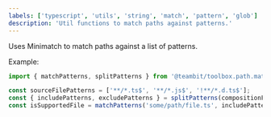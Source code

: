```yaml
---
labels: ['typescript', 'utils', 'string', 'match', 'pattern', 'glob']
description: 'Util functions to match paths against patterns.'
---
```


Uses Minimatch to match paths against a list of patterns.

Example:

```js live
import { matchPatterns, splitPatterns } from '@teambit/toolbox.path.match-patterns';

const sourceFilePatterns = ['**/*.ts$', '**/*.js$', '!**/*.d.ts$'];
const { includePatterns, excludePatterns } = splitPatterns(compositionFilePattern);
const isSupportedFile = matchPatterns('some/path/file.ts', includePatterns, excludePatterns);
```
